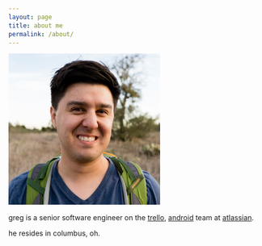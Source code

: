 ```yaml
---
layout: page
title: about me
permalink: /about/
---
```


<img src="/assets/images/austin-headshot-500.jpeg" width="300" height="300" class="left"/>

greg is a senior software engineer on the [trello][trello], [android][trello-android] team at [atlassian][atlassian]. 

he resides in columbus, oh.

[<i class="fa fa-twitter"></i>][twitter] [<i class="fa fa-linkedin"></i>][linkedin] [<i class="fa fa-github"></i>][github] [<i class="fa fa-stack-overflow"></i>][stackoverflow]

[atlassian]: http://atlassian.com "Atlassian"
[trello]: http://trello.com/ "Trello"
[trello-android]: https://play.google.com/store/apps/details?id=com.trello "Trello Android"
[github]: 	http://github.com/loeschg/ 			"github"
[stackoverflow]:	http://stackoverflow.com/users/413254/loeschg	"stackoverflow"
[linkedin]: http://linkedin.com/in/gregloesch 	"LinkedIn"
[twitter]: 	http://twitter.com/loeschg/ 		"Twitter"
